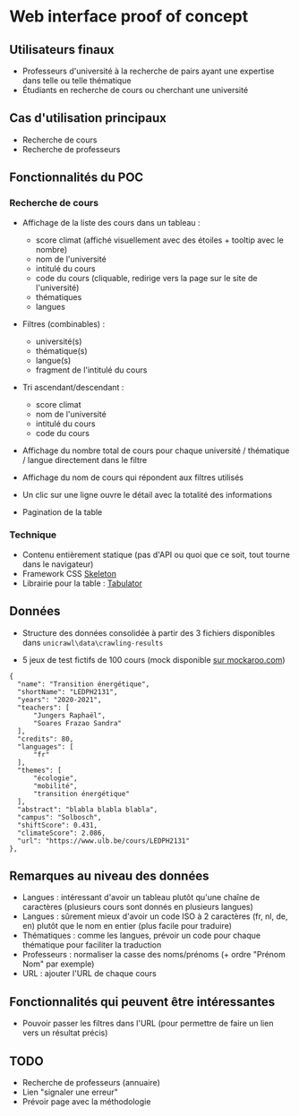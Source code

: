 # Web interface proof of concept

## Utilisateurs finaux

* Professeurs d'université à la recherche de pairs ayant une expertise dans telle ou telle thématique
* Étudiants en recherche de cours ou cherchant une université

## Cas d'utilisation principaux

* Recherche de cours
* Recherche de professeurs

## Fonctionnalités du POC

### Recherche de cours

* Affichage de la liste des cours dans un tableau :

  * score climat (affiché visuellement avec des étoiles + tooltip avec le nombre)
  * nom de l'université
  * intitulé du cours
  * code du cours (cliquable, redirige vers la page sur le site de l'université)
  * thématiques
  * langues

* Filtres (combinables) :

  * université(s)
  * thématique(s)
  * langue(s)
  * fragment de l'intitulé du cours

* Tri ascendant/descendant :

  * score climat
  * nom de l'université
  * intitulé du cours
  * code du cours

* Affichage du nombre total de cours pour chaque université / thématique / langue directement dans le filtre
* Affichage du nom de cours qui répondent aux filtres utilisés
* Un clic sur une ligne ouvre le détail avec la totalité des informations
* Pagination de la table

### Technique

* Contenu entièrement statique (pas d'API ou quoi que ce soit, tout tourne dans le navigateur)
* Framework CSS [Skeleton](http://getskeleton.com/)
* Librairie pour la table : [Tabulator](http://tabulator.info/)

## Données

* Structure des données consolidée à partir des 3 fichiers disponibles dans ```unicrawl\data\crawling-results```

* 5 jeux de test fictifs de 100 cours (mock disponible [sur mockaroo.com](https://www.mockaroo.com/08293c40))

```
{
  "name": "Transition énergétique",
  "shortName": "LEDPH2131",
  "years": "2020-2021",
  "teachers": [
      "Jungers Raphaël",
      "Soares Frazao Sandra"
  ],
  "credits": 80,
  "languages": [
      "fr"
  ],
  "themes": [
      "écologie",
      "mobilité",
      "transition énergétique"
  ],
  "abstract": "blabla blabla blabla",
  "campus": "Solbosch",
  "shiftScore": 0.431,
  "climateScore": 2.086,
  "url": "https://www.ulb.be/cours/LEDPH2131"
},
```

## Remarques au niveau des données

* Langues : intéressant d'avoir un tableau plutôt qu'une chaîne de caractères (plusieurs cours sont donnés en plusieurs langues)
* Langues : sûrement mieux d'avoir un code ISO à 2 caractères (fr, nl, de, en) plutôt que le nom en entier (plus facile pour traduire)
* Thématiques : comme les langues, prévoir un code pour chaque thématique pour faciliter la traduction
* Professeurs : normaliser la casse des noms/prénoms (+ ordre "Prénom Nom" par exemple)
* URL : ajouter l'URL de chaque cours

## Fonctionnalités qui peuvent être intéressantes

* Pouvoir passer les filtres dans l'URL (pour permettre de faire un lien vers un résultat précis)

## TODO

* Recherche de professeurs (annuaire)
* Lien "signaler une erreur"
* Prévoir page avec la méthodologie